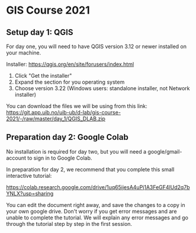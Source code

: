 # GIS Course 2021

## Setup day 1: QGIS
For day one, you will need to have QGIS version 3.12 or newer installed on your machine.

Installer:
https://qgis.org/en/site/forusers/index.html

1. Click "Get the installer"
2. Expand the section for you operating system
3. Choose version 3.22 (Windows users: standalone installer, not Network installer)

You can download the files we will be using from this link:<br>
https://git.app.uib.no/uib-ub/d-lab/gis-course-2021/-/raw/master/day_1/QGIS_DLAB.zip


## Preparation day 2: Google Colab
<p>No installation is required for day two, but you will need a google/gmail-account to sign in to Google Colab.</p>
In preparation for day 2, we recommend that you complete this small interactive tutorial:

https://colab.research.google.com/drive/1uq65ijesA4uPj1A3FeGF4lUd2q7bYNLX?usp=sharing
<p>You can edit the document right away, and save the changes to a copy in your own google drive.
Don't worry if you get error messages and are unable to complete the tutorial. We will explain any error messages and go through the tutorial step by step in the first session.</p>